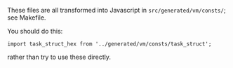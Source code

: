 These files are all transformed into Javascript in
`src/generated/vm/consts/`; see Makefile.

You should do this:

```
import task_struct_hex from '../generated/vm/consts/task_struct';
```

rather than try to use these directly.
